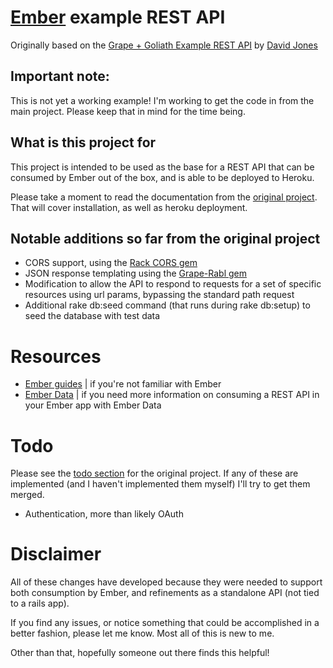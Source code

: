 # [Ember](https://github.com/emberjs/ember.js) example REST API

Originally based on the [Grape + Goliath Example REST API](https://github.com/djones/grape-goliath-example) by [David Jones](https://github.com/djones)

## Important note:

This is not yet a working example! I'm working to get the code in from the main project. Please keep that in mind for the time being.


## What is this project for

This project is intended to be used as the base for a REST API that can be consumed by Ember out of the box, and is able to be deployed to Heroku.

Please take a moment to read the documentation from the [original project](https://github.com/djones/grape-goliath-example#readme). That will cover installation, as well as heroku deployment.

## Notable additions so far from the original project

* CORS support, using the [Rack CORS gem](https://github.com/cyu/rack-cors)
* JSON response templating using the [Grape-Rabl gem](https://github.com/LTe/grape-rabl)
* Modification to allow the API to respond to requests for a set of specific resources using url params, bypassing the standard path request
* Additional rake db:seed command (that runs during rake db:setup) to seed the database with test data

# Resources

* [Ember guides](http://emberjs.com/guides/) | if you're not familiar with Ember
* [Ember Data](https://github.com/emberjs/data) | if you need more information on consuming a REST API in your Ember app with Ember Data

# Todo

Please see the [todo section](https://github.com/djones/grape-goliath-example#todo) for the original project. If any of these are implemented (and I haven't implemented them myself) I'll try to get them merged.

* Authentication, more than likely OAuth

# Disclaimer

All of these changes have developed because they were needed to support both consumption by Ember, and refinements as a standalone API (not tied to a rails app).

If you find any issues, or notice something that could be accomplished in a better fashion, please let me know. Most all of this is new to me.

Other than that, hopefully someone out there finds this helpful!